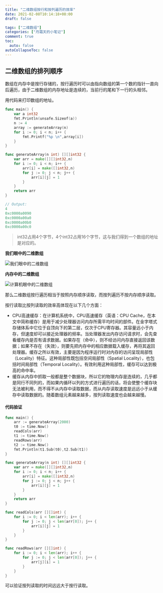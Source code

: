 ```yaml
---
title: "二维数组按行和按列遍历的效率"
date: 2021-02-08T10:14:18+08:00
draft: false

tags: ["二维数组"]
categories: ["月霜天的小笔记"]
comment: true
toc:
  auto: false
autoCollapseToc: false
---
```


## 二维数组的排列顺序

数组在内存中是按行存储的，按行遍历时可以由指向数组的第一个数的指针一直向后遍历，由于二维数组的内存地址是连续的，当前行的尾和下一行的头相邻。

用代码来打印数组的地址。

```go
func main() {
    var a int32
	fmt.Println(unsafe.Sizeof(a))
	n := 4
	array := generateArray(n)
	for i := 0; i < n; i++ {
		fmt.Printf("%p \n",array[i])
	}
}

func generateArray(n int) [][]int32 {
	var arr = make([][]int32,n)
	for i := 0; i < n; i++ {
		arr[i] = make([]int32,n)
		for j := 0; j < n; j++ {
			arr[i][j] = 1
		}
	}
	return arr
}

// Output:
4
0xc0000a0090 
0xc0000a00a0 
0xc0000a00b0 
0xc0000a00c0
```

> int32占用4个字节，4个int32占用16个字节，这与我们得到一个数组的地址是对应的。

**我们眼中的二维数组**

![我们眼中的二维数组](https://gitee.com/zongl/cloudImage/raw/master/images/2021/02/08/我们眼中的二维数组.png)

**内存中的二维数组**

![计算机眼中的二维数组](https://gitee.com/zongl/cloudImage/raw/master/images/2021/02/08/计算机眼中的二维数组.png)

那么二维数组按行遍历相当于按照内存顺序读取，而按列遍历不按内存顺序读取。

按行读取比按列读取的效率高体现在以下几个方面：

- CPU高速缓存：在计算机系统中，CPU高速缓存（英语：CPU Cache，在本文中简称缓存）是用于减少处理器访问内存所需平均时间的部件。在金字塔式存储体系中它位于自顶向下的第二层，仅次于CPU寄存器。其容量远小于内存，但速度却可以接近处理器的频率。当处理器发出内存访问请求时，会先查看缓存内是否有请求数据。如果存在（命中），则不经访问内存直接返回该数据；如果不存在（失效），则要先把内存中的相应数据载入缓存，再将其返回处理器。缓存之所以有效，主要是因为程序运行时对内存的访问呈现局部性（Locality）特征。这种局部性既包括空间局部性（Spatial Locality），也包括时间局部性（Temporal Locality）。有效利用这种局部性，缓存可以达到极高的命中率。
- 缓存从内存中抓取一般都是整个数据块，所以它的物理内存是连续的，几乎都是同行不同列的，而如果内循环以列的方式进行遍历的话，将会使整个缓存块无法被利用，而不得不从内存中读取数据，而从内存读取速度是远远小于从缓存中读取数据的。随着数组元素越来越多，按列读取速度也会越来越慢。

#### 代码验证

```go
func main() {
	arr := generateArray(2000)
	t0 := time.Now()
	readCols(arr)
	t1 := time.Now()
	readRows(arr)
	t2 := time.Now()
	fmt.Println(t1.Sub(t0),t2.Sub(t1))
}

func generateArray(n int) [][]int32 {
	var arr = make([][]int32,n)
	for i := 0; i < n; i++ {
		arr[i] = make([]int32,n)
		for j := 0; j < n; j++ {
			arr[i][j] = 1
		}
	}
	return arr
}

func readCols(arr [][]int) {
	for i := 0; i < len(arr); i++ {
		for j := 0; j < len(arr[0]); j++ {
			arr[i][j] = 1
		}
	}
}

func readRows(arr [][]int) {
	for i := 0; i < len(arr); i++ {
		for j := 0; j < len(arr[0]); j++ {
			arr[j][i] = 1
		}
	}
}
```

可以验证按列读取的时间远远大于按行读取。